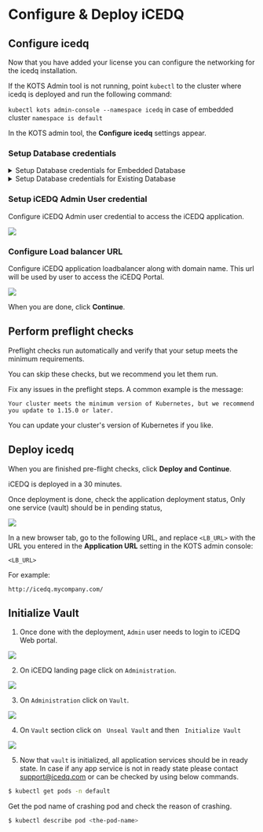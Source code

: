 # Configure & Deploy iCEDQ

## Configure icedq

Now that you have added your license you can configure the networking for the icedq installation.

If the KOTS Admin tool is not running, point `kubectl` to the cluster where icedq is deployed and run the following command: 

`kubectl kots admin-console --namespace icedq`  in case of embedded cluster `namespace is default`

In the KOTS admin tool, the **Configure icedq** settings appear.

### Setup Database credentials

<details>

<summary>Setup Database credentials for Embedded Database</summary>
🟢 Configure embedded database username password to access the database by DBA's.

![](/img/icedq-configure-database-credentials.png)

</details>

<details>

<summary>Setup Database credentials for Existing Database</summary>

🟡 In case of existing database please provide `database url` `userid` `password` as shown below.

![](/img/icedq-configure-existing-db.png)
</details>

### Setup iCEDQ Admin User credential

Configure iCEDQ Admin user credential to access the iCEDQ application.

![](/img/icedq-configure-admin-credentials.png)

### Configure Load balancer URL
Configure iCEDQ application loadbalancer along with domain name. This url will be used by user to access the iCEDQ Portal.

![](/img/icedq-configure-network-discovery.png)


When you are done, click **Continue**.


## Perform preflight checks

Preflight checks run automatically and verify that your setup meets the minimum requirements.



You can skip these checks, but we recommend you let them run.

Fix any issues in the preflight steps. A common example is the message:


```
Your cluster meets the minimum version of Kubernetes, but we recommend you update to 1.15.0 or later.
```

You can update your cluster's version of Kubernetes if you like.

## Deploy icedq

When you are finished pre-flight checks, click **Deploy and** **Continue**.


iCEDQ is deployed in a 30 minutes.

Once deployment is done, check the application deployment status, Only one service (vault) should be in pending status,

![](/img/icedq-final-confirmation.png)

In a new browser tab, go to the following URL, and replace `<LB_URL>` with the URL you entered in the **Application URL** setting in the KOTS admin console:

`<LB_URL>`

For example:

`http://icedq.mycompany.com/`


## Initialize Vault

1. Once done with the deployment, `Admin` user needs to login to iCEDQ Web portal.

![](/img/icedq-app-login.png)

2. On iCEDQ landing page click on `Administration`.

![](/img/icedq-landing-page.png)

3. On `Administration` click on `Vault`.

![](/img/icedq-admin-click.png)

4. On `Vault` section click on ` Unseal Vault` and then ` Initialize Vault`

![](/img/icedq-vault-init.png)

5. Now that `vault` is initialized, all application services should be in ready state. In case if any app service is not in ready state please contact support@icedq.com or can be checked by using below commands.


```bash
$ kubectl get pods -n default
```
Get the pod name of crashing pod and check the reason of crashing.

```bash
$ kubectl describe pod <the-pod-name>
```

